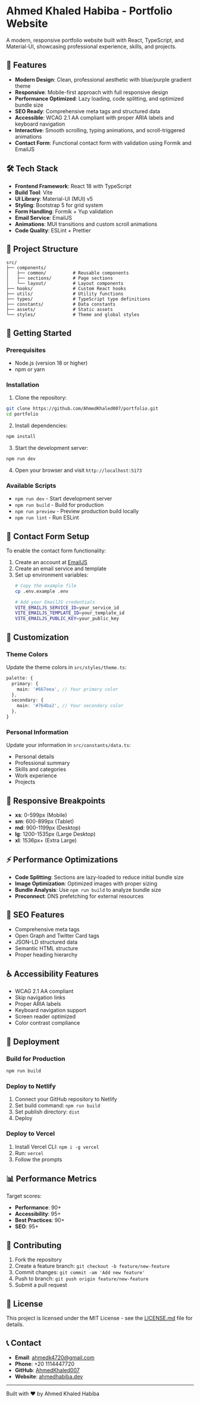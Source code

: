 # Ahmed Khaled Habiba - Portfolio Website

A modern, responsive portfolio website built with React, TypeScript, and Material-UI, showcasing professional experience, skills, and projects.

## 🚀 Features

- **Modern Design**: Clean, professional aesthetic with blue/purple gradient theme
- **Responsive**: Mobile-first approach with full responsive design
- **Performance Optimized**: Lazy loading, code splitting, and optimized bundle size
- **SEO Ready**: Comprehensive meta tags and structured data
- **Accessible**: WCAG 2.1 AA compliant with proper ARIA labels and keyboard navigation
- **Interactive**: Smooth scrolling, typing animations, and scroll-triggered animations
- **Contact Form**: Functional contact form with validation using Formik and EmailJS

## 🛠️ Tech Stack

- **Frontend Framework**: React 18 with TypeScript
- **Build Tool**: Vite
- **UI Library**: Material-UI (MUI) v5
- **Styling**: Bootstrap 5 for grid system
- **Form Handling**: Formik + Yup validation
- **Email Service**: EmailJS
- **Animations**: MUI transitions and custom scroll animations
- **Code Quality**: ESLint + Prettier

## 📁 Project Structure

```
src/
├── components/
│   ├── common/          # Reusable components
│   ├── sections/        # Page sections
│   └── layout/          # Layout components
├── hooks/               # Custom React hooks
├── utils/               # Utility functions
├── types/               # TypeScript type definitions
├── constants/           # Data constants
├── assets/              # Static assets
└── styles/              # Theme and global styles
```

## 🚀 Getting Started

### Prerequisites

- Node.js (version 18 or higher)
- npm or yarn

### Installation

1. Clone the repository:
```bash
git clone https://github.com/AhmedKhaled007/portfolio.git
cd portfolio
```

2. Install dependencies:
```bash
npm install
```

3. Start the development server:
```bash
npm run dev
```

4. Open your browser and visit `http://localhost:5173`

### Available Scripts

- `npm run dev` - Start development server
- `npm run build` - Build for production
- `npm run preview` - Preview production build locally
- `npm run lint` - Run ESLint

## 📧 Contact Form Setup

To enable the contact form functionality:

1. Create an account at [EmailJS](https://www.emailjs.com/)
2. Create an email service and template
3. Set up environment variables:
   ```bash
   # Copy the example file
   cp .env.example .env
   
   # Add your EmailJS credentials
   VITE_EMAILJS_SERVICE_ID=your_service_id
   VITE_EMAILJS_TEMPLATE_ID=your_template_id
   VITE_EMAILJS_PUBLIC_KEY=your_public_key
   ```

## 🎨 Customization

### Theme Colors

Update the theme colors in `src/styles/theme.ts`:
```typescript
palette: {
  primary: {
    main: '#667eea', // Your primary color
  },
  secondary: {
    main: '#764ba2', // Your secondary color
  },
}
```

### Personal Information

Update your information in `src/constants/data.ts`:
- Personal details
- Professional summary
- Skills and categories
- Work experience
- Projects

## 📱 Responsive Breakpoints

- **xs**: 0-599px (Mobile)
- **sm**: 600-899px (Tablet)
- **md**: 900-1199px (Desktop)
- **lg**: 1200-1535px (Large Desktop)
- **xl**: 1536px+ (Extra Large)

## ⚡ Performance Optimizations

- **Code Splitting**: Sections are lazy-loaded to reduce initial bundle size
- **Image Optimization**: Optimized images with proper sizing
- **Bundle Analysis**: Use `npm run build` to analyze bundle size
- **Preconnect**: DNS prefetching for external resources

## 🎯 SEO Features

- Comprehensive meta tags
- Open Graph and Twitter Card tags
- JSON-LD structured data
- Semantic HTML structure
- Proper heading hierarchy

## ♿ Accessibility Features

- WCAG 2.1 AA compliant
- Skip navigation links
- Proper ARIA labels
- Keyboard navigation support
- Screen reader optimized
- Color contrast compliance

## 🚀 Deployment

### Build for Production

```bash
npm run build
```

### Deploy to Netlify

1. Connect your GitHub repository to Netlify
2. Set build command: `npm run build`
3. Set publish directory: `dist`
4. Deploy

### Deploy to Vercel

1. Install Vercel CLI: `npm i -g vercel`
2. Run: `vercel`
3. Follow the prompts

## 📊 Performance Metrics

Target scores:
- **Performance**: 90+
- **Accessibility**: 95+
- **Best Practices**: 90+
- **SEO**: 95+

## 🤝 Contributing

1. Fork the repository
2. Create a feature branch: `git checkout -b feature/new-feature`
3. Commit changes: `git commit -am 'Add new feature'`
4. Push to branch: `git push origin feature/new-feature`
5. Submit a pull request

## 📄 License

This project is licensed under the MIT License - see the [LICENSE.md](LICENSE.md) file for details.

## 📞 Contact

- **Email**: ahmedk4720@gmail.com
- **Phone**: +20 1114447720
- **GitHub**: [AhmedKhaled007](https://github.com/AhmedKhaled007)
- **Website**: [ahmedhabiba.dev](https://ahmedhabiba.dev)

---

Built with ❤️ by Ahmed Khaled Habiba